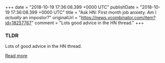 +++
date = "2018-10-19 17:36:08.399 +0000 UTC"
publishDate = "2018-10-19 17:36:08.399 +0000 UTC"
title = "Ask HN: First month job anxiety. Am I *actually* an impostor?"
originalUrl = "https://news.ycombinator.com/item?id=18257767"
comment = "Lots good advice in the HN thread."
+++

### TLDR

Lots of good advice in the HN thread.

[Read more](https://news.ycombinator.com/item?id=18257767)
